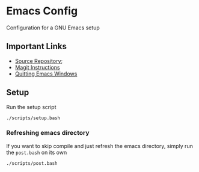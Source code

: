 # Emacs Config

Configuration for a GNU Emacs setup

## Important Links

- [Source Repository](https://git.sr.ht/~jamesaorson/emacsconfig);
- [Magit Instructions](https://magit.vc/manual/magit/Getting-Started.html)
- [Quitting Emacs Windows](https://www.gnu.org/software/emacs/manual/html_node/elisp/Quitting-Windows.html)

## Setup

Run the setup script

```shell
./scripts/setup.bash
```

### Refreshing emacs directory

If you want to skip compile and just refresh the emacs directory, simply run the `post.bash` on its own

```shell
./scripts/post.bash
```


